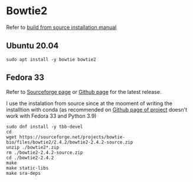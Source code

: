 # Bowtie2
Refer to [build from source installation manual](http://bowtie-bio.sourceforge.net/bowtie2/manual.shtml#building-from-source)

## Ubuntu 20.04
```
sudo apt install -y bowtie bowtie2
```

## Fedora 33
Refer to [Sourceforge page](https://sourceforge.net/projects/bowtie-bio/files/bowtie2/) or [Github page](https://github.com/BenLangmead/bowtie2/releases) for the latest release.

I use the instalation from source since at the mooment of writing the installtion with conda (as recommended on [Github page of project](https://github.com/BenLangmead/bowtie2) doesn't work with Fedora 33 and Python 3.9)

```
sudo dnf install -y tbb-devel
cd
wget https://sourceforge.net/projects/bowtie-bio/files/bowtie2/2.4.2/bowtie2-2.4.2-source.zip
unzip ./bowtie2*.zip
rm ./bowtie2-2.4.2-source.zip
cd ./bowtie2-2.4.2
make
make static-libs
make sra-deps
```
